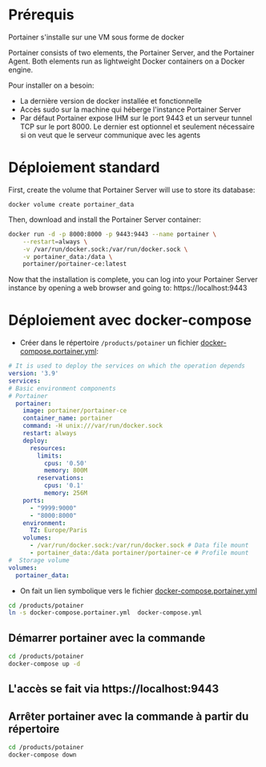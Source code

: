 # Prérequis
Portainer s'installe sur une VM sous forme de docker <p/>
Portainer consists of two elements, the Portainer Server, and the Portainer Agent. Both elements run as lightweight Docker containers on a Docker engine.
 
Pour installer on a besoin:
 - La dernière version de docker installée et fonctionnelle
 - Accès sudo sur la machine qui héberge l'instance  Portainer Server
 -  Par défaut Portainer expose IHM sur le port 9443 et un serveur tunnel TCP sur le port 8000. Le dernier est optionnel et seulement nécessaire si on veut que le serveur communique avec les agents


# Déploiement standard
 
First, create the volume that Portainer Server will use to store its database:<p/>
`docker volume create portainer_data`
 
Then, download and install the Portainer Server container:
```bash
docker run -d -p 8000:8000 -p 9443:9443 --name portainer \
    --restart=always \
    -v /var/run/docker.sock:/var/run/docker.sock \
    -v portainer_data:/data \
    portainer/portainer-ce:latest
```
 
Now that the installation is complete, you can log into your Portainer Server instance by opening a web browser and going to:
https://localhost:9443

# Déploiement avec docker-compose

- Créer dans le répertoire `/products/potainer` un fichier [docker-compose.portainer.yml](./docker-compose.portainer.yml):
```yaml
# It is used to deploy the services on which the operation depends
version: '3.9'
services:
# Basic environment components
# Portainer
  portainer:
    image: portainer/portainer-ce
    container_name: portainer
    command: -H unix:///var/run/docker.sock
    restart: always
    deploy:
      resources:
        limits:
          cpus: '0.50'
          memory: 800M
        reservations:
          cpus: '0.1'
          memory: 256M
    ports:
      - "9999:9000"
      - "8000:8000"
    environment:
      TZ: Europe/Paris
    volumes:
      - /var/run/docker.sock:/var/run/docker.sock # Data file mount
      - portainer_data:/data portainer/portainer-ce # Profile mount
#  Storage volume
volumes:
  portainer_data:
```
 
- On fait un lien symbolique vers le fichier [docker-compose.portainer.yml](./docker-compose.portainer.yml)
```bash
cd /products/potainer
ln -s docker-compose.portainer.yml  docker-compose.yml
```
## Démarrer portainer avec la commande
```bash
cd /products/potainer
docker-compose up -d
```
 
## L'accès se fait via  https://localhost:9443
 
## Arrêter portainer avec la commande à partir du répertoire 
```bash
cd /products/potainer
docker-compose down
```

